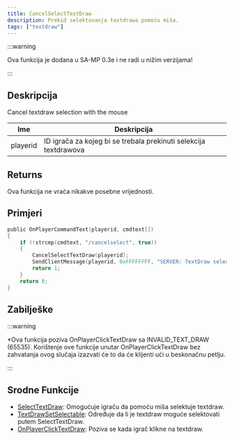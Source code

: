 ```yaml
---
title: CancelSelectTextDraw
description: Prekid selektovanja textdrawa pomoću miša.
tags: ["textdraw"]
---
```


:::warning

Ova funkcija je dodana u SA-MP 0.3e i ne radi u nižim verzijama!

:::

## Deskripcija

Cancel textdraw selection with the mouse

| Ime      | Deskripcija                                                         |
| -------- | ------------------------------------------------------------------- |
| playerid | ID igrača za kojeg bi se trebala prekinuti selekcija textdrawova    |

## Returns

Ova funkcija ne vraća nikakve posebne vrijednosti.

## Primjeri

```c
public OnPlayerCommandText(playerid, cmdtext[])
{
    if (!strcmp(cmdtext, "/cancelselect", true))
    {
        CancelSelectTextDraw(playerid);
        SendClientMessage(playerid, 0xFFFFFFFF, "SERVER: TextDraw selection disabled!");
        return 1;
    }
    return 0;
}
```

## Zabilješke

:::warning

\*Ova funkcija poziva OnPlayerClickTextDraw sa INVALID_TEXT_DRAW (65535). Korištenje ove funkcije unutar OnPlayerClickTextDraw bez zahvatanja ovog slučaja izazvati će to da će klijenti ući u beskonačnu petlju.

:::

## Srodne Funkcije

- [SelectTextDraw](SelectTextDraw): Omogućuje igraču da pomoću miša selektuje textdraw.
- [TextDrawSetSelectable](TextDrawSetSelectable): Određuje da li je textdraw moguće selektovati putem SelectTextDraw.
- [OnPlayerClickTextDraw](../callbacks/OnPlayerClickTextDraw): Poziva se kada igrač klikne na textdraw.
